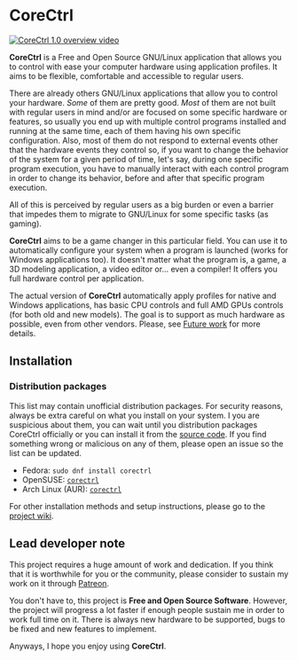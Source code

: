 # CoreCtrl
[![CoreCtrl 1.0 overview video](https://gitlab.com/corectrl/corectrl/wikis/img/overview-1.0.png)](https://www.youtube.com/watch?v=6uchS6OiwiU)

**CoreCtrl** is a Free and Open Source GNU/Linux application that allows you to control with ease your computer hardware using application profiles. It aims to be flexible, comfortable and accessible to regular users.

There are already others GNU/Linux applications that allow you to control your hardware. *Some* of them are pretty good. *Most* of them are not built with regular users in mind and/or are focused on some specific hardware or features, so usually you end up with multiple control programs installed and running at the same time, each of them having his own specific configuration. Also, most of them do not respond to external events other that the hardware events they control so, if you want to change the behavior of the system for a given period of time, let's say, during one specific program execution, you have to manually interact with each control program in order to change its behavior, before and after that specific program execution.

All of this is perceived by regular users as a big burden or even a barrier that impedes them to migrate to GNU/Linux for some specific tasks (as gaming).

**CoreCtrl** aims to be a game changer in this particular field. You can use it to automatically configure your system when a program is launched (works for Windows applications too). It doesn't matter what the program is, a game, a 3D modeling application, a video editor or... even a compiler! It offers you full hardware control per application.

The actual version of **CoreCtrl** automatically apply profiles for native and Windows applications, has basic CPU controls and full AMD GPUs controls (for both old and new models). The goal is to support as much hardware as possible, even from other vendors. Please, see [Future work](https://gitlab.com/corectrl/corectrl/wikis/home#future-work) for more details.

## Installation

### Distribution packages

This list may contain unofficial distribution packages. For security reasons, always be extra careful on what you install on your system. I you are suspicious about them, you can wait until you distribution packages CoreCtrl officially or you can install it from the [source code](https://gitlab.com/corectrl/corectrl/wikis/Installation). If you find something wrong or malicious on any of them, please open an issue so the list can be updated.

- Fedora: `sudo dnf install corectrl`
- OpenSUSE: [`corectrl`](https://software.opensuse.org/download.html?project=home%3ADead_Mozay&package=corectrl)
- Arch Linux (AUR): [`corectrl`](https://aur.archlinux.org/packages/corectrl/)

For other installation methods and setup instructions, please go to the [project wiki](https://gitlab.com/corectrl/corectrl/wikis/home).

## Lead developer note
This project requires a huge amount of work and dedication. If you think that it is worthwhile for you or the community, please consider to sustain my work on it through [Patreon](https://www.patreon.com/jpalaciosdev).

You don't have to, this project is **Free and Open Source Software**. However, the project will progress a lot faster if enough people sustain me in order to work full time on it. There is always new hardware to be supported, bugs to be fixed and new features to implement.

Anyways, I hope you enjoy using **CoreCtrl**.
